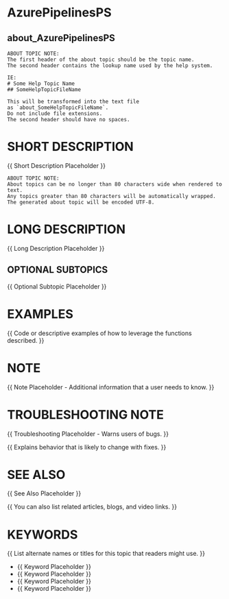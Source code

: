 # AzurePipelinesPS
## about_AzurePipelinesPS

```
ABOUT TOPIC NOTE:
The first header of the about topic should be the topic name.
The second header contains the lookup name used by the help system.

IE:
# Some Help Topic Name
## SomeHelpTopicFileName

This will be transformed into the text file
as `about_SomeHelpTopicFileName`.
Do not include file extensions.
The second header should have no spaces.
```

# SHORT DESCRIPTION
{{ Short Description Placeholder }}

```
ABOUT TOPIC NOTE:
About topics can be no longer than 80 characters wide when rendered to text.
Any topics greater than 80 characters will be automatically wrapped.
The generated about topic will be encoded UTF-8.
```

# LONG DESCRIPTION
{{ Long Description Placeholder }}

## OPTIONAL SUBTOPICS
{{ Optional Subtopic Placeholder }}

# EXAMPLES
{{ Code or descriptive examples of how to leverage the functions described. }}

# NOTE
{{ Note Placeholder - Additional information that a user needs to know. }}

# TROUBLESHOOTING NOTE
{{ Troubleshooting Placeholder - Warns users of bugs. }}

{{ Explains behavior that is likely to change with fixes. }}

# SEE ALSO
{{ See Also Placeholder }}

{{ You can also list related articles, blogs, and video links. }}

# KEYWORDS
{{ List alternate names or titles for this topic that readers might use. }}

- {{ Keyword Placeholder }}
- {{ Keyword Placeholder }}
- {{ Keyword Placeholder }}
- {{ Keyword Placeholder }}

